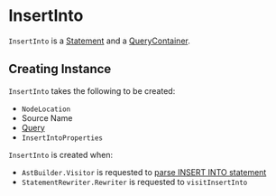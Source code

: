 # InsertInto

`InsertInto` is a [Statement](Statement.md) and a [QueryContainer](QueryContainer.md).

## Creating Instance

`InsertInto` takes the following to be created:

* <span id="location"> `NodeLocation`
* <span id="target"> Source Name
* <span id="query"> [Query](Query.md)
* <span id="properties"> `InsertIntoProperties`

`InsertInto` is created when:

* `AstBuilder.Visitor` is requested to [parse INSERT INTO statement](AstBuilder_Visitor.md#visitInsertInto)
* `StatementRewriter.Rewriter` is requested to `visitInsertInto`
